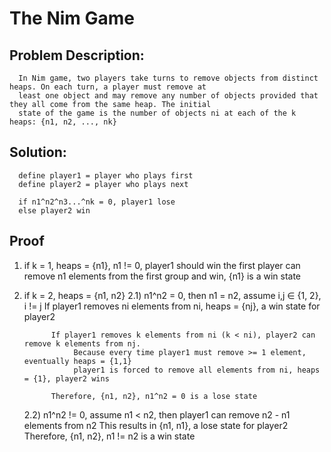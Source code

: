 # The Nim Game
## Problem Description:
      In Nim game, two players take turns to remove objects from distinct heaps. On each turn, a player must remove at 
      least one object and may remove any number of objects provided that they all come from the same heap. The initial
      state of the game is the number of objects ni at each of the k heaps: {n1, n2, ..., nk}

## Solution:
      define player1 = player who plays first
      define player2 = player who plays next
      
      if n1^n2^n3...^nk = 0, player1 lose
      else player2 win

## Proof
1) if k = 1, heaps = {n1}, n1 != 0, player1 should win
      the first player can remove n1 elements from the first group and win, {n1} is a win state

2) if k = 2, heaps = {n1, n2}
      2.1) n1^n2 = 0, then n1 = n2, assume i,j ∈ {1, 2}, i != j
             If player1 removes ni elements from ni, heaps = {nj}, a win state for player2
             
             If player1 removes k elements from ni (k < ni), player2 can remove k elements from nj. 
                  Because every time player1 must remove >= 1 element, eventually heaps = {1,1}
                  player1 is forced to remove all elements from ni, heaps = {1}, player2 wins
                  
             Therefore, {n1, n2}, n1^n2 = 0 is a lose state
             
      2.2) n1^n2 != 0, assume n1 < n2, then player1 can remove n2 - n1 elements from n2
             This results in {n1, n1}, a lose state for player2
             Therefore, {n1, n2}, n1 != n2 is a win state
            
            
            
      
             
             

        
